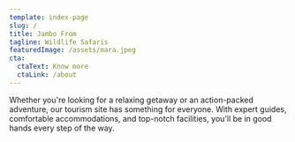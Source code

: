 ```yaml
---
template: index-page
slug: /
title: Jambo From
tagline: Wildlife Safaris
featuredImage: /assets/mara.jpeg
cta:
  ctaText: Know more
  ctaLink: /about
---
```


Whether you're looking for a relaxing getaway or an action-packed adventure, our tourism site has something for everyone. With expert guides, comfortable accommodations, and top-notch facilities, you'll be in good hands every step of the way.